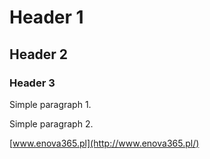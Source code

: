 # Header 1 #

## Header 2 ##

### Header 3 ###

Simple paragraph 1.

Simple paragraph 2.

[www.enova365.pl](http://www.enova365.pl/)